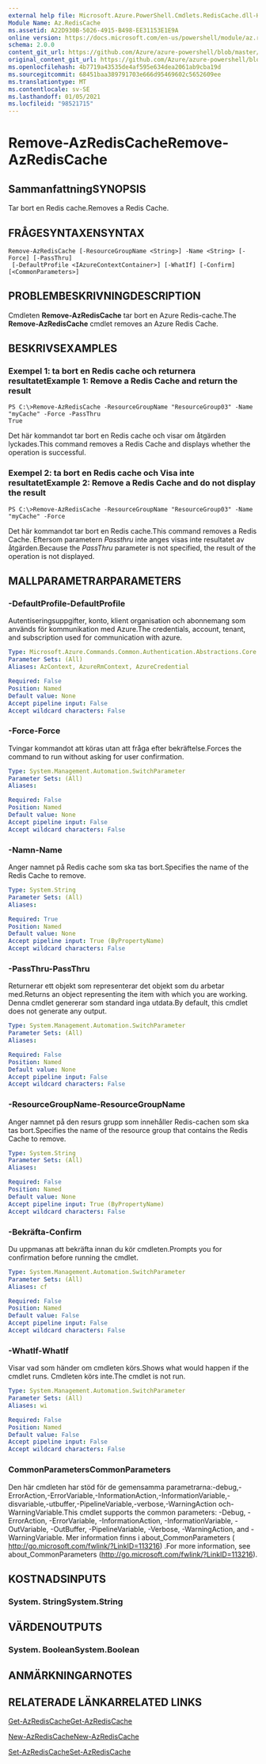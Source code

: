 ```yaml
---
external help file: Microsoft.Azure.PowerShell.Cmdlets.RedisCache.dll-Help.xml
Module Name: Az.RedisCache
ms.assetid: A22D930B-5026-4915-B498-EE31153E1E9A
online version: https://docs.microsoft.com/en-us/powershell/module/az.rediscache/remove-azrediscache
schema: 2.0.0
content_git_url: https://github.com/Azure/azure-powershell/blob/master/src/RedisCache/RedisCache/help/Remove-AzRedisCache.md
original_content_git_url: https://github.com/Azure/azure-powershell/blob/master/src/RedisCache/RedisCache/help/Remove-AzRedisCache.md
ms.openlocfilehash: 4b7719a43535de4af595e634dea2061ab9cba19d
ms.sourcegitcommit: 68451baa389791703e666d95469602c5652609ee
ms.translationtype: MT
ms.contentlocale: sv-SE
ms.lasthandoff: 01/05/2021
ms.locfileid: "98521715"
---
```

# <span data-ttu-id="920c1-101">Remove-AzRedisCache</span><span class="sxs-lookup"><span data-stu-id="920c1-101">Remove-AzRedisCache</span></span>

## <span data-ttu-id="920c1-102">Sammanfattning</span><span class="sxs-lookup"><span data-stu-id="920c1-102">SYNOPSIS</span></span>
<span data-ttu-id="920c1-103">Tar bort en Redis cache.</span><span class="sxs-lookup"><span data-stu-id="920c1-103">Removes a Redis Cache.</span></span>

## <span data-ttu-id="920c1-104">FRÅGESYNTAXEN</span><span class="sxs-lookup"><span data-stu-id="920c1-104">SYNTAX</span></span>

```
Remove-AzRedisCache [-ResourceGroupName <String>] -Name <String> [-Force] [-PassThru]
 [-DefaultProfile <IAzureContextContainer>] [-WhatIf] [-Confirm] [<CommonParameters>]
```

## <span data-ttu-id="920c1-105">PROBLEMBESKRIVNING</span><span class="sxs-lookup"><span data-stu-id="920c1-105">DESCRIPTION</span></span>
<span data-ttu-id="920c1-106">Cmdleten **Remove-AzRedisCache** tar bort en Azure Redis-cache.</span><span class="sxs-lookup"><span data-stu-id="920c1-106">The **Remove-AzRedisCache** cmdlet removes an Azure Redis Cache.</span></span>

## <span data-ttu-id="920c1-107">BESKRIVS</span><span class="sxs-lookup"><span data-stu-id="920c1-107">EXAMPLES</span></span>

### <span data-ttu-id="920c1-108">Exempel 1: ta bort en Redis cache och returnera resultatet</span><span class="sxs-lookup"><span data-stu-id="920c1-108">Example 1: Remove a Redis Cache and return the result</span></span>
```
PS C:\>Remove-AzRedisCache -ResourceGroupName "ResourceGroup03" -Name "myCache" -Force -PassThru
True
```

<span data-ttu-id="920c1-109">Det här kommandot tar bort en Redis cache och visar om åtgärden lyckades.</span><span class="sxs-lookup"><span data-stu-id="920c1-109">This command removes a Redis Cache and displays whether the operation is successful.</span></span>

### <span data-ttu-id="920c1-110">Exempel 2: ta bort en Redis cache och Visa inte resultatet</span><span class="sxs-lookup"><span data-stu-id="920c1-110">Example 2: Remove a Redis Cache and do not display the result</span></span>
```
PS C:\>Remove-AzRedisCache -ResourceGroupName "ResourceGroup03" -Name "myCache" -Force
```

<span data-ttu-id="920c1-111">Det här kommandot tar bort en Redis cache.</span><span class="sxs-lookup"><span data-stu-id="920c1-111">This command removes a Redis Cache.</span></span>
<span data-ttu-id="920c1-112">Eftersom parametern *Passthru* inte anges visas inte resultatet av åtgärden.</span><span class="sxs-lookup"><span data-stu-id="920c1-112">Because the *PassThru* parameter is not specified, the result of the operation is not displayed.</span></span>

## <span data-ttu-id="920c1-113">MALLPARAMETRAR</span><span class="sxs-lookup"><span data-stu-id="920c1-113">PARAMETERS</span></span>

### <span data-ttu-id="920c1-114">-DefaultProfile</span><span class="sxs-lookup"><span data-stu-id="920c1-114">-DefaultProfile</span></span>
<span data-ttu-id="920c1-115">Autentiseringsuppgifter, konto, klient organisation och abonnemang som används för kommunikation med Azure.</span><span class="sxs-lookup"><span data-stu-id="920c1-115">The credentials, account, tenant, and subscription used for communication with azure.</span></span>

```yaml
Type: Microsoft.Azure.Commands.Common.Authentication.Abstractions.Core.IAzureContextContainer
Parameter Sets: (All)
Aliases: AzContext, AzureRmContext, AzureCredential

Required: False
Position: Named
Default value: None
Accept pipeline input: False
Accept wildcard characters: False
```

### <span data-ttu-id="920c1-116">-Force</span><span class="sxs-lookup"><span data-stu-id="920c1-116">-Force</span></span>
<span data-ttu-id="920c1-117">Tvingar kommandot att köras utan att fråga efter bekräftelse.</span><span class="sxs-lookup"><span data-stu-id="920c1-117">Forces the command to run without asking for user confirmation.</span></span>

```yaml
Type: System.Management.Automation.SwitchParameter
Parameter Sets: (All)
Aliases:

Required: False
Position: Named
Default value: None
Accept pipeline input: False
Accept wildcard characters: False
```

### <span data-ttu-id="920c1-118">-Namn</span><span class="sxs-lookup"><span data-stu-id="920c1-118">-Name</span></span>
<span data-ttu-id="920c1-119">Anger namnet på Redis cache som ska tas bort.</span><span class="sxs-lookup"><span data-stu-id="920c1-119">Specifies the name of the Redis Cache to remove.</span></span>

```yaml
Type: System.String
Parameter Sets: (All)
Aliases:

Required: True
Position: Named
Default value: None
Accept pipeline input: True (ByPropertyName)
Accept wildcard characters: False
```

### <span data-ttu-id="920c1-120">-PassThru</span><span class="sxs-lookup"><span data-stu-id="920c1-120">-PassThru</span></span>
<span data-ttu-id="920c1-121">Returnerar ett objekt som representerar det objekt som du arbetar med.</span><span class="sxs-lookup"><span data-stu-id="920c1-121">Returns an object representing the item with which you are working.</span></span>
<span data-ttu-id="920c1-122">Denna cmdlet genererar som standard inga utdata.</span><span class="sxs-lookup"><span data-stu-id="920c1-122">By default, this cmdlet does not generate any output.</span></span>

```yaml
Type: System.Management.Automation.SwitchParameter
Parameter Sets: (All)
Aliases:

Required: False
Position: Named
Default value: None
Accept pipeline input: False
Accept wildcard characters: False
```

### <span data-ttu-id="920c1-123">-ResourceGroupName</span><span class="sxs-lookup"><span data-stu-id="920c1-123">-ResourceGroupName</span></span>
<span data-ttu-id="920c1-124">Anger namnet på den resurs grupp som innehåller Redis-cachen som ska tas bort.</span><span class="sxs-lookup"><span data-stu-id="920c1-124">Specifies the name of the resource group that contains the Redis Cache to remove.</span></span>

```yaml
Type: System.String
Parameter Sets: (All)
Aliases:

Required: False
Position: Named
Default value: None
Accept pipeline input: True (ByPropertyName)
Accept wildcard characters: False
```

### <span data-ttu-id="920c1-125">-Bekräfta</span><span class="sxs-lookup"><span data-stu-id="920c1-125">-Confirm</span></span>
<span data-ttu-id="920c1-126">Du uppmanas att bekräfta innan du kör cmdleten.</span><span class="sxs-lookup"><span data-stu-id="920c1-126">Prompts you for confirmation before running the cmdlet.</span></span>

```yaml
Type: System.Management.Automation.SwitchParameter
Parameter Sets: (All)
Aliases: cf

Required: False
Position: Named
Default value: False
Accept pipeline input: False
Accept wildcard characters: False
```

### <span data-ttu-id="920c1-127">-WhatIf</span><span class="sxs-lookup"><span data-stu-id="920c1-127">-WhatIf</span></span>
<span data-ttu-id="920c1-128">Visar vad som händer om cmdleten körs.</span><span class="sxs-lookup"><span data-stu-id="920c1-128">Shows what would happen if the cmdlet runs.</span></span>
<span data-ttu-id="920c1-129">Cmdleten körs inte.</span><span class="sxs-lookup"><span data-stu-id="920c1-129">The cmdlet is not run.</span></span>

```yaml
Type: System.Management.Automation.SwitchParameter
Parameter Sets: (All)
Aliases: wi

Required: False
Position: Named
Default value: False
Accept pipeline input: False
Accept wildcard characters: False
```

### <span data-ttu-id="920c1-130">CommonParameters</span><span class="sxs-lookup"><span data-stu-id="920c1-130">CommonParameters</span></span>
<span data-ttu-id="920c1-131">Den här cmdleten har stöd för de gemensamma parametrarna:-debug,-ErrorAction,-ErrorVariable,-InformationAction,-InformationVariable,-disvariable,-utbuffer,-PipelineVariable,-verbose,-WarningAction och-WarningVariable.</span><span class="sxs-lookup"><span data-stu-id="920c1-131">This cmdlet supports the common parameters: -Debug, -ErrorAction, -ErrorVariable, -InformationAction, -InformationVariable, -OutVariable, -OutBuffer, -PipelineVariable, -Verbose, -WarningAction, and -WarningVariable.</span></span> <span data-ttu-id="920c1-132">Mer information finns i about_CommonParameters ( http://go.microsoft.com/fwlink/?LinkID=113216) .</span><span class="sxs-lookup"><span data-stu-id="920c1-132">For more information, see about_CommonParameters (http://go.microsoft.com/fwlink/?LinkID=113216).</span></span>

## <span data-ttu-id="920c1-133">KOSTNADS</span><span class="sxs-lookup"><span data-stu-id="920c1-133">INPUTS</span></span>

### <span data-ttu-id="920c1-134">System. String</span><span class="sxs-lookup"><span data-stu-id="920c1-134">System.String</span></span>

## <span data-ttu-id="920c1-135">VÄRDEN</span><span class="sxs-lookup"><span data-stu-id="920c1-135">OUTPUTS</span></span>

### <span data-ttu-id="920c1-136">System. Boolean</span><span class="sxs-lookup"><span data-stu-id="920c1-136">System.Boolean</span></span>

## <span data-ttu-id="920c1-137">ANMÄRKNINGAR</span><span class="sxs-lookup"><span data-stu-id="920c1-137">NOTES</span></span>

## <span data-ttu-id="920c1-138">RELATERADE LÄNKAR</span><span class="sxs-lookup"><span data-stu-id="920c1-138">RELATED LINKS</span></span>

[<span data-ttu-id="920c1-139">Get-AzRedisCache</span><span class="sxs-lookup"><span data-stu-id="920c1-139">Get-AzRedisCache</span></span>](./Get-AzRedisCache.md)

[<span data-ttu-id="920c1-140">New-AzRedisCache</span><span class="sxs-lookup"><span data-stu-id="920c1-140">New-AzRedisCache</span></span>](./New-AzRedisCache.md)

[<span data-ttu-id="920c1-141">Set-AzRedisCache</span><span class="sxs-lookup"><span data-stu-id="920c1-141">Set-AzRedisCache</span></span>](./Set-AzRedisCache.md)



